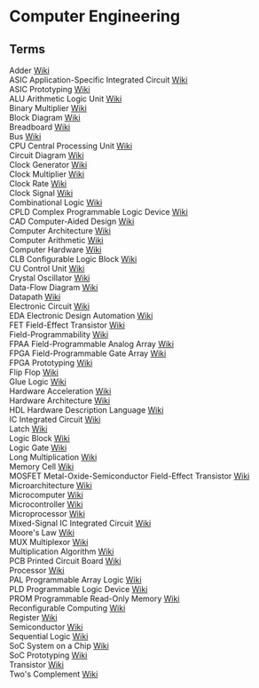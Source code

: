 # Computer Engineering

## Terms

Adder [Wiki](https://en.wikipedia.org/wiki/Adder_(electronics))<br>
ASIC Application-Specific Integrated Circuit [Wiki](https://en.wikipedia.org/wiki/Application-specific_integrated_circuit)<br>
ASIC Prototyping [Wiki](https://en.wikipedia.org/wiki/FPGA_prototyping)<br>
ALU Arithmetic Logic Unit [Wiki](https://en.wikipedia.org/wiki/Arithmetic_logic_unit)<br>
Binary Multiplier [Wiki](https://en.wikipedia.org/wiki/Binary_multiplier)<br>
Block Diagram [Wiki](https://en.wikipedia.org/wiki/Block_diagram)<br>
Breadboard [Wiki](https://en.wikipedia.org/wiki/Breadboard)<br>
Bus [Wiki](https://en.wikipedia.org/wiki/Bus_(computing))<br>
CPU Central Processing Unit [Wiki](https://en.wikipedia.org/wiki/Central_processing_unit)<br>
Circuit Diagram [Wiki](https://en.wikipedia.org/wiki/Circuit_diagram)<br>
Clock Generator [Wiki](https://en.wikipedia.org/wiki/Clock_generator)<br>
Clock Multiplier [Wiki](https://en.wikipedia.org/wiki/CPU_multiplier)<br>
Clock Rate [Wiki](https://en.wikipedia.org/wiki/Clock_rate)<br>
Clock Signal [Wiki](https://en.wikipedia.org/wiki/Clock_signal)<br>
Combinational Logic [Wiki](https://en.wikipedia.org/wiki/Combinational_logic)<br>
CPLD Complex Programmable Logic Device [Wiki](https://en.wikipedia.org/wiki/Complex_programmable_logic_device)<br>
CAD Computer-Aided Design [Wiki](https://en.wikipedia.org/wiki/Computer-aided_design)<br>
Computer Architecture [Wiki](https://en.wikipedia.org/wiki/Computer_architecture)<br>
Computer Arithmetic [Wiki](https://en.wikipedia.org/wiki/Category:Computer_arithmetic)<br>
Computer Hardware [Wiki](https://en.wikipedia.org/wiki/Computer_hardware)<br>
CLB Configurable Logic Block [Wiki](https://en.wikipedia.org/wiki/Logic_block)<br>
CU Control Unit [Wiki](https://en.wikipedia.org/wiki/Control_unit)<br>
Crystal Oscillator [Wiki](https://en.wikipedia.org/wiki/Crystal_oscillator)<br>
Data-Flow Diagram [Wiki](https://en.wikipedia.org/wiki/Data-flow_diagram)<br>
Datapath [Wiki](https://en.wikipedia.org/wiki/Datapath)<br>
Electronic Circuit [Wiki](https://en.wikipedia.org/wiki/Electronic_circuit)<br>
EDA Electronic Design Automation [Wiki](https://en.wikipedia.org/wiki/Electronic_design_automation)<br>
FET Field-Effect Transistor [Wiki](https://en.wikipedia.org/wiki/Field-effect_transistor)<br>
Field-Programmability [Wiki](https://en.wikipedia.org/wiki/Field-programmability)<br>
FPAA Field-Programmable Analog Array [Wiki](https://en.wikipedia.org/wiki/Field-programmable_analog_array)<br>
FPGA Field-Programmable Gate Array [Wiki](https://en.wikipedia.org/wiki/Field-programmable_gate_array)<br>
FPGA Prototyping [Wiki](https://en.wikipedia.org/wiki/FPGA_prototyping)<br>
Flip Flop [Wiki](https://en.wikipedia.org/wiki/Flip-flop_(electronics))<br>
Glue Logic [Wiki](https://en.wikipedia.org/wiki/Glue_logic)<br>
Hardware Acceleration [Wiki](https://en.wikipedia.org/wiki/Hardware_acceleration)<br>
Hardware Architecture [Wiki](https://en.wikipedia.org/wiki/Hardware_architecture)<br>
HDL Hardware Description Language [Wiki](https://en.wikipedia.org/wiki/Hardware_description_language)<br>
IC Integrated Circuit [Wiki](https://en.wikipedia.org/wiki/Integrated_circuit)<br>
Latch [Wiki](https://en.wikipedia.org/wiki/Flip-flop_(electronics))<br>
Logic Block [Wiki](https://en.wikipedia.org/wiki/Logic_block)<br>
Logic Gate [Wiki](https://en.wikipedia.org/wiki/Logic_gate)<br>
Long Multiplication [Wiki](https://en.wikipedia.org/wiki/Multiplication_algorithm#Long_multiplication)<br>
Memory Cell [Wiki](https://en.wikipedia.org/wiki/Memory_cell_(computing))<br>
MOSFET Metal-Oxide-Semiconductor Field-Effect Transistor [Wiki](https://en.wikipedia.org/wiki/MOSFET)<br>
Microarchitecture [Wiki](https://en.wikipedia.org/wiki/Microarchitecture)<br>
Microcomputer [Wiki](https://en.wikipedia.org/wiki/Microcomputer)<br>
Microcontroller [Wiki](https://en.wikipedia.org/wiki/Microcontroller)<br>
Microprocessor [Wiki](https://en.wikipedia.org/wiki/Microprocessor)<br>
Mixed-Signal IC Integrated Circuit [Wiki](https://en.wikipedia.org/wiki/Mixed-signal_integrated_circuit)<br>
Moore's Law [Wiki](https://en.wikipedia.org/wiki/Moore%27s_law)<br>
MUX Multiplexor [Wiki](https://en.wikipedia.org/wiki/Multiplexer)<br>
Multiplication Algorithm [Wiki](https://en.wikipedia.org/wiki/Multiplication_algorithm)<br>
PCB Printed Circuit Board [Wiki](https://en.wikipedia.org/wiki/Printed_circuit_board)<br>
Processor [Wiki](https://en.wikipedia.org/wiki/Processor_(computing))<br>
PAL Programmable Array Logic [Wiki](https://en.wikipedia.org/wiki/Programmable_Array_Logic)<br>
PLD Programmable Logic Device [Wiki](https://en.wikipedia.org/wiki/Programmable_logic_device)<br>
PROM Programmable Read-Only Memory [Wiki](https://en.wikipedia.org/wiki/Programmable_ROM)<br>
Reconfigurable Computing [Wiki](https://en.wikipedia.org/wiki/Reconfigurable_computing)<br>
Register [Wiki](https://en.wikipedia.org/wiki/Processor_register)<br>
Semiconductor [Wiki](https://en.wikipedia.org/wiki/Semiconductor)<br>
Sequential Logic [Wiki](https://en.wikipedia.org/wiki/Sequential_logic)<br>
SoC System on a Chip [Wiki](https://en.wikipedia.org/wiki/System_on_a_chip)<br>
SoC Prototyping [Wiki](https://en.wikipedia.org/wiki/FPGA_prototyping)<br>
Transistor [Wiki](https://en.wikipedia.org/wiki/Transistor)<br>
Two's Complement [Wiki](https://en.wikipedia.org/wiki/Two%27s_complement)<br>
